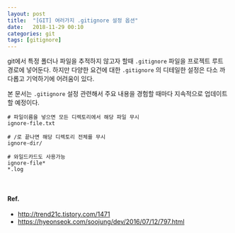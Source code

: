 ```yaml
---
layout: post
title:  "[GIT] 여러가지 .gitignore 설정 옵션"
date:   2018-11-29 00:10
categories: git
tags: [gitignore]
---
```

git에서 특정 폴더나 파일을 추적하지 않고자 할때 `.gitignore` 파일을 프로젝트 루트 경로에 넣어둔다. 하지만 다양한 요건에 대한 `.gitignore` 의 디테일한 설정은 다소 까다롭고 기억하기에 어려움이 있다.

본 문서는 `.gitignore` 설정 관련해서 주요 내용을 경험할 때마다 지속적으로 업데이트할 예정이다.

```
# 파일이름을 넣으면 모든 디렉토리에서 해당 파일 무시
ignore-file.txt

# /로 끝나면 해당 디렉토리 전체를 무시
ignore-dir/

# 와일드카드도 사용가능
ignore-file*
*.log
```


<br>

#### Ref.
- <http://trend21c.tistory.com/1471>
- <https://hyeonseok.com/soojung/dev/2016/07/12/797.html>
